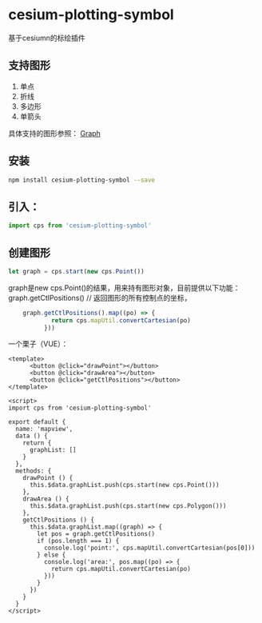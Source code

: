 # cesium-plotting-symbol
基于cesiumn的标绘插件

## 支持图形
1. 单点
2. 折线
3. 多边形
4. 单箭头

具体支持的图形参照：
[Graph](https://github.com/renshuo/cesium-plotting-symbol/tree/master/src/Graph)

## 安装
```bash
npm install cesium-plotting-symbol --save
```

## 引入： 
```javascript
import cps from 'cesium-plotting-symbol'
```

## 创建图形
```javascript
let graph = cps.start(new cps.Point())
```

graph是new cps.Point()的结果，用来持有图形对象，目前提供以下功能：
graph.getCtlPositions() // 返回图形的所有控制点的坐标，
```javascript
    graph.getCtlPositions().map((po) => {
            return cps.mapUtil.convertCartesian(po)
          }))
```

一个栗子（VUE）：
```vue
<template>
      <button @click="drawPoint"></button>
      <button @click="drawArea"></button>
      <button @click="getCtlPositions"></button>
</template>

<script>
import cps from 'cesium-plotting-symbol'

export default {
  name: 'mapview',
  data () {
    return {
      graphList: []
    }
  },
  methods: {
    drawPoint () {
      this.$data.graphList.push(cps.start(new cps.Point()))
    },
    drawArea () {
      this.$data.graphList.push(cps.start(new cps.Polygon()))
    },
    getCtlPositions () {
      this.$data.graphList.map((graph) => {
        let pos = graph.getCtlPositions()
        if (pos.length === 1) {
          console.log('point:', cps.mapUtil.convertCartesian(pos[0]))
        } else {
          console.log('area:', pos.map((po) => {
            return cps.mapUtil.convertCartesian(po)
          }))
        }
      })
    }
  }
</script>
```
